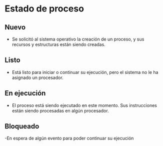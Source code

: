 # Estado de proceso
## Nuevo
- Se solicitó al sistema operativo la creación de un proceso, y sus recursos y
estructuras están siendo creadas.

## Listo
-  Está listo para iniciar o continuar su ejecución, pero el sistema no le ha asignado un
procesador.

## En ejecución
- El proceso está siendo ejecutado en este momento. Sus instrucciones están
siendo procesadas en algún procesador.
## Bloqueado
-En espera de algún evento para poder continuar su ejecución 
